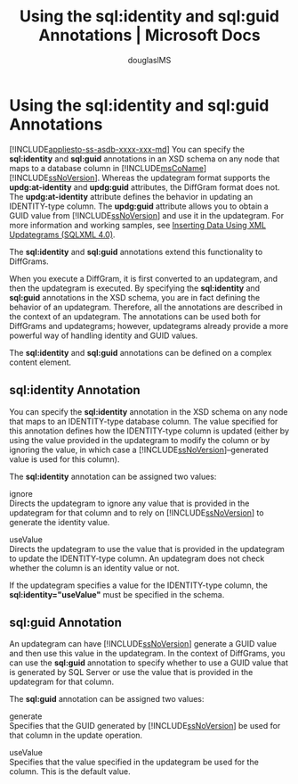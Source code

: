 ﻿---
title: "Using the sql:identity and sql:guid Annotations | Microsoft Docs"
ms.custom: ""
ms.date: "03/16/2017"
ms.prod: "sql-non-specified"
ms.prod_service: "database-engine, sql-database"
ms.service: ""
ms.component: "sqlxml"
ms.reviewer: ""
ms.suite: "sql"
ms.technology: 
  - "dbe-xml"
ms.tgt_pltfrm: ""
ms.topic: "reference"
helpviewer_keywords: 
  - "sql:guid"
  - "annotated XSD schemas, IDENTITY-type columns"
  - "annotated XSD schemas, GUID values"
  - "DiffGrams [SQLXML], annotations"
  - "identity annotation"
  - "XSD schemas [SQLXML], GUID values"
  - "GUIDs [SQLXML]"
  - "guid annotation"
  - "sql:identity"
  - "IDENTITY-type column"
  - "XSD schemas [SQLXML], IDENTITY-type columns"
  - "updategrams [SQLXML], GUID values"
ms.assetid: 7661dfd0-6573-4692-a8f1-3597adcd33c4
caps.latest.revision: 24
author: "douglaslMS"
ms.author: "douglasl"
manager: "craigg"
ms.workload: "Inactive"
monikerRange: "= azuresqldb-current || >= sql-server-2016 || = sqlallproducts-allversions"
---
# Using the sql:identity and sql:guid Annotations
[!INCLUDE[appliesto-ss-asdb-xxxx-xxx-md](../../includes/appliesto-ss-asdb-xxxx-xxx-md.md)]
  You can specify the **sql:identity** and **sql:guid** annotations in an XSD schema on any node that maps to a database column in [!INCLUDE[msCoName](../../includes/msconame-md.md)] [!INCLUDE[ssNoVersion](../../includes/ssnoversion-md.md)]. Whereas the updategram format supports the **updg:at-identity** and **updg:guid** attributes, the DiffGram format does not. The **updg:at-identity** attribute defines the behavior in updating an IDENTITY-type column. The **updg:guid** attribute allows you to obtain a GUID value from [!INCLUDE[ssNoVersion](../../includes/ssnoversion-md.md)] and use it in the updategram. For more information and working samples, see [Inserting Data Using XML Updategrams &#40;SQLXML 4.0&#41;](../../relational-databases/sqlxml-annotated-xsd-schemas-xpath-queries/updategrams/inserting-data-using-xml-updategrams-sqlxml-4-0.md).  
  
 The **sql:identity** and **sql:guid** annotations extend this functionality to DiffGrams.  
  
 When you execute a DiffGram, it is first converted to an updategram, and then the updategram is executed. By specifying the **sql:identity** and **sql:guid** annotations in the XSD schema, you are in fact defining the behavior of an updategram. Therefore, all the annotations are described in the context of an updategram. The annotations can be used both for DiffGrams and updategrams; however, updategrams already provide a more powerful way of handling identity and GUID values.  
  
 The **sql:identity** and **sql:guid** annotations can be defined on a complex content element.  
  
## sql:identity Annotation  
 You can specify the **sql:identity** annotation in the XSD schema on any node that maps to an IDENTITY-type database column. The value specified for this annotation defines how the IDENTITY-type column is updated (either by using the value provided in the updategram to modify the column or by ignoring the value, in which case a [!INCLUDE[ssNoVersion](../../includes/ssnoversion-md.md)]–generated value is used for this column).  
  
 The **sql:identity** annotation can be assigned two values:  
  
 ignore  
 Directs the updategram to ignore any value that is provided in the updategram for that column and to rely on [!INCLUDE[ssNoVersion](../../includes/ssnoversion-md.md)] to generate the identity value.  
  
 useValue  
 Directs the updategram to use the value that is provided in the updategram to update the IDENTITY-type column. An updategram does not check whether the column is an identity value or not.  
  
 If the updategram specifies a value for the IDENTITY-type column, the **sql:identity="useValue"** must be specified in the schema.  
  
## sql:guid Annotation  
 An updategram can have [!INCLUDE[ssNoVersion](../../includes/ssnoversion-md.md)] generate a GUID value and then use this value in the updategram. In the context of DiffGrams, you can use the **sql:guid** annotation to specify whether to use a GUID value that is generated by SQL Server or use the value that is provided in the updategram for that column.  
  
 The **sql:guid** annotation can be assigned two values:  
  
 generate  
 Specifies that the GUID generated by [!INCLUDE[ssNoVersion](../../includes/ssnoversion-md.md)] be used for that column in the update operation.  
  
 useValue  
 Specifies that the value specified in the updategram be used for the column. This is the default value.  
  
  
